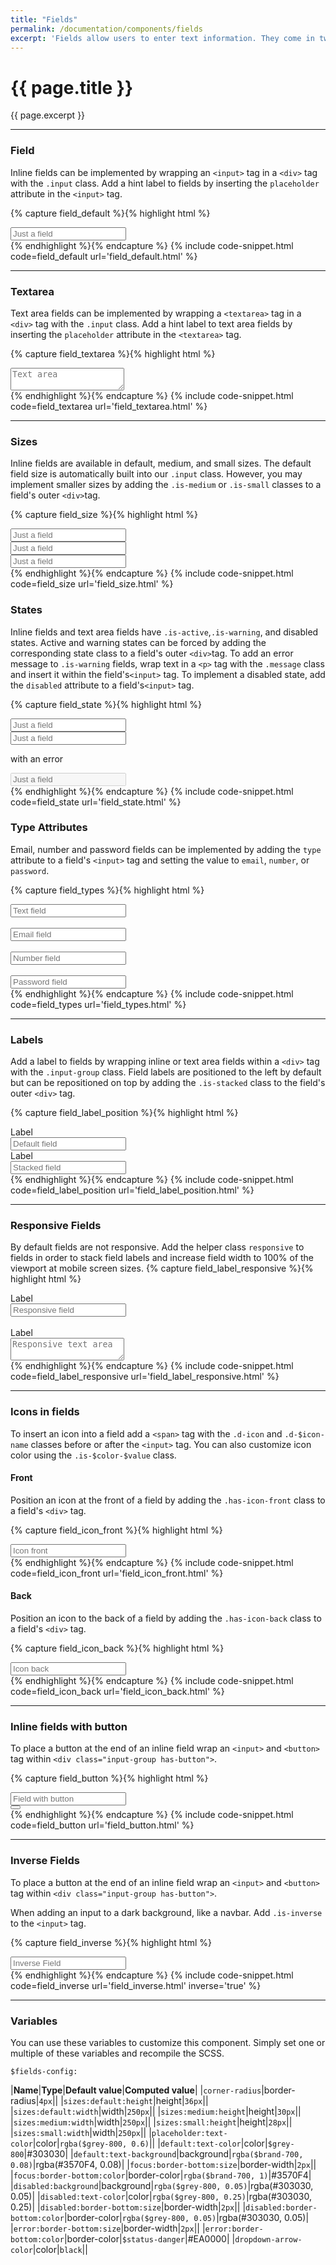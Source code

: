 ```yaml
---
title: "Fields"
permalink: /documentation/components/fields
excerpt: 'Fields allow users to enter text information. They come in two styles, inline and text area. Buttons and icons can be added to both field styles.'
---
```


# {{ page.title }}
{{ page.excerpt }}


***


### Field
Inline fields can be implemented by wrapping an `<input>` tag in a `<div>` tag with the `.input` class. Add a hint label to fields by inserting the `placeholder` attribute in the `<input>` tag.

{% capture field_default %}{% highlight html %}
<div class="input">
<input class="" type="text" placeholder="Just a field" />
</div>
{% endhighlight %}{% endcapture %}
{% include code-snippet.html code=field_default url='field_default.html' %}


***


### Textarea
Text area fields can be implemented by wrapping a `<textarea>` tag in a `<div>` tag with the `.input` class. Add a hint label to text area fields by inserting the `placeholder` attribute in the `<textarea>` tag.

{% capture field_textarea %}{% highlight html %}
<div class="input">
<textarea type="text" placeholder="Text area"></textarea>
</div>
{% endhighlight %}{% endcapture %}
{% include code-snippet.html code=field_textarea url='field_textarea.html' %}


***


### Sizes
Inline fields are available in default, medium, and small sizes. The default field size is automatically built into our `.input` class. However, you may implement smaller sizes by adding the `.is-medium` or `.is-small` classes to a field&#39;s outer `<div>`tag.

{% capture field_size %}{% highlight html %}
<div class="input">
<input type="text" placeholder="Just a field" />
</div>
<div class="input is-medium">
<input type="text" placeholder="Just a field" />
</div>
<div class="input is-small">
<input type="text" placeholder="Just a field" />
</div>
{% endhighlight %}{% endcapture %}
{% include code-snippet.html code=field_size url='field_size.html' %}

### States
Inline fields and text area fields have `.is-active`,`.is-warning`, and disabled states. Active and warning states can be forced by adding the corresponding state class to a field&#39;s outer `<div>`tag. To add an error message to `.is-warning` fields, wrap text in a `<p>` tag with the `.message` class and insert it within the field&#39;s`<input>` tag. To implement a disabled state, add the `disabled` attribute to a field&#39;s`<input>` tag.

{% capture field_state %}{% highlight html %}
<div class="input">
<input type="text" placeholder="Just a field" />
</div>
<div class="input is-error">
<input type="text" placeholder="Just a field" />
<p class="message">with an error</p>
</div>
<div class="input">
<input type="text" placeholder="Just a field" disabled="" />
</div>
{% endhighlight %}{% endcapture %}
{% include code-snippet.html code=field_state url='field_state.html' %}

### Type Attributes
Email, number and password fields can be implemented by adding the `type` attribute to a field's `<input>` tag and setting the value to `email`, `number`, or `password`.

{% capture field_types %}{% highlight html %}
<div class="input">
<input type="text" placeholder="Text field" />
</div>
<br>
<div class="input">
<input type="email" placeholder="Email field" />
</div>
<br>
<div class="input">
<input type="number" placeholder="Number field" />
</div>
<br>
<div class="input">
<input type="password" placeholder="Password field" />
</div>
{% endhighlight %}{% endcapture %}
{% include code-snippet.html code=field_types url='field_types.html' %}


***


### Labels
Add a label to fields by wrapping inline or text area fields within a `<div>` tag with the `.input-group` class. Field labels are positioned to the left by default but can be repositioned on top by adding the `.is-stacked` class to the field&#39;s outer `<div>` tag.

{% capture field_label_position %}{% highlight html %}
<div class="input-group">
<label>Label</label>
<div class="input">
<input type="text" placeholder="Default field" />
</div>
</div>
<div class="input-group is-stacked">
<label>Label</label>
<div class="input">
<input type="text" placeholder="Stacked field" />
</div>
</div>
{% endhighlight %}{% endcapture %}
{% include code-snippet.html code=field_label_position url='field_label_position.html' %}


***


### Responsive Fields
By default fields are not responsive. Add the helper class `responsive` to fields in order to stack field labels and increase field width to 100% of the viewport at mobile screen sizes.
{% capture field_label_responsive %}{% highlight html %}
<div class="input-group responsive">
<label>Label</label>
<div class="input">
<input type="text" placeholder="Responsive field"></input>
</div>
</div>
<br>
<div class="input-group responsive">
<label>Label</label>
<div class="input">
<textarea type="text" placeholder="Responsive text area"></textarea>
</div>
</div>
{% endhighlight %}{% endcapture %}
{% include code-snippet.html code=field_label_responsive url='field_label_responsive.html' %}


***


### Icons in fields
To insert an icon into a field add a `<span>` tag with the `.d-icon` and `.d-$icon-name` classes before or after the `<input>` tag. You can also customize icon color using the `.is-$color-$value` class.

#### Front
Position an icon at the front of a field by adding the `.has-icon-front` class to a field&#39;s `<div>` tag.

{% capture field_icon_front %}{% highlight html %}
<div class="input has-icon-front">
  <span class="d-icon d-filter-horizontal is-brand-300"></span><input type="text" placeholder="Icon front">
</div>
{% endhighlight %}{% endcapture %}
{% include code-snippet.html code=field_icon_front url='field_icon_front.html' %}

#### Back
Position an icon to the back of a field by adding the `.has-icon-back` class to a field&#39;s `<div>` tag.

{% capture field_icon_back %}{% highlight html %}
<div class="input has-icon-back">
  <input type="text" placeholder="Icon back"></input><a class="d-icon d-close-circle-solid is-secondary is-sub"></a>
</div>
{% endhighlight %}{% endcapture %}
{% include code-snippet.html code=field_icon_back url='field_icon_back.html' %}


***


### Inline fields with button
To place a button at the end of an inline field wrap an `<input>` and `<button>` tag within `<div
class="input-group has-button">`.

{% capture field_button %}{% highlight html %}
<div class="input-group has-button">
  <div class="input">
    <input type="text" placeholder="Field with button"></input>
  </div>
  <button class="button is-primary has-icon"><i class="d-icon d-add is-small"></i></button>
</div>
{% endhighlight %}{% endcapture %}
{% include code-snippet.html code=field_button url='field_button.html' %}


***

### Inverse Fields
To place a button at the end of an inline field wrap an `<input>` and `<button>` tag within `<div
class="input-group has-button">`.

When adding an input to a dark background, like a navbar. Add `.is-inverse` to the `<input>` tag.

{% capture field_inverse %}{% highlight html %}
<div class="input is-inverse">
  <input type="text" placeholder="Inverse Field"></input>
</div>
{% endhighlight %}{% endcapture %}
{% include code-snippet.html code=field_inverse url='field_inverse.html' inverse='true' %}


***


### Variables
You can use these variables to customize this component. Simply set one or multiple of these variables and recompile the SCSS.

`$fields-config:`

|**Name**|**Type**|**Default value**|**Computed value**|
|`corner-radius`|border-radius|`4px`||
|`sizes:default:height`|height|`36px`||
|`sizes:default:width`|width|`250px`||
|`sizes:medium:height`|height|`30px`||
|`sizes:medium:width`|width|`250px`||
|`sizes:small:height`|height|`28px`||
|`sizes:small:width`|width|`250px`||
|`placeholder:text-color`|color|`rgba($grey-800, 0.6)`||
|`default:text-color`|color|`$grey-800`|#303030|
|`default:text-background`|background|`rgba($brand-700, 0.08)`|rgba(#3570F4, 0.08)|
|`focus:border-bottom:size`|border-width|`2px`||
|`focus:border-bottom:color`|border-color|`rgba($brand-700, 1)`|#3570F4|
|`disabled:background`|background|`rgba($grey-800, 0.05)`|rgba(#303030, 0.05)|
|`disabled:text-color`|color|`rgba($grey-800, 0.25)`|rgba(#303030, 0.25)|
|`disabled:border-bottom:size`|border-width|`2px`||
|`disabled:border-bottom:color`|border-color|`rgba($grey-800, 0.05)`|rgba(#303030, 0.05)|
|`error:border-bottom:size`|border-width|`2px`||
|`error:border-bottom:color`|border-color|`$status-danger`|#EA0000|
|`dropdown-arrow-color`|color|`black`||
